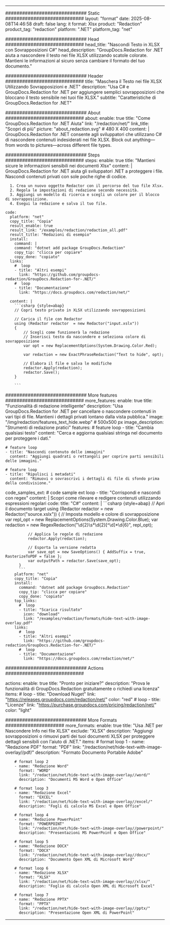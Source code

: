 
---
############################# Static ############################
layout: "format"
date:  2025-08-08T14:46:58
draft: false
lang: it
format: Xlsx
product: "Redaction"
product_tag: "redaction"
platform: ".NET"
platform_tag: "net"

############################# Head ############################
head_title: "Nascondi Testo in XLSX con Sovrapposizioni C#"
head_description: "GroupDocs.Redaction for .NET aiuta a nascondere il testo nei file XLSX utilizzando scatole colorate. Mantieni le informazioni al sicuro senza cambiare il formato del tuo documento."

############################# Header ############################
title: "Maschera il Testo nei file XLSX Utilizzando Sovrapposizioni e .NET" 
description: "Usa C# e GroupDocs.Redaction for .NET per aggiungere semplici sovrapposizioni che bloccano il testo sensibile nei tuoi file XLSX."
subtitle: "Caratteristiche di GroupDocs.Redaction for .NET" 

############################# About ############################
about:
    enable: true
    title: "Come GroupDocs.Redaction for .NET Aiuta"
    link: "/redaction/net/"
    link_title: "Scopri di più"
    picture: "about_redaction.svg" # 480 X 400
    content: |
       GroupDocs.Redaction for .NET consente agli sviluppatori che utilizzano C# di nascondere contenuti indesiderati nei file XLSX. Block out anything—from words to pictures—across different file types.

############################# Steps ############################
steps:
    enable: true
    title: "Mantieni sicure le informazioni sensibili nei documenti Xlsx"
    content: |
      GroupDocs.Redaction for .NET aiuta gli sviluppatori .NET a proteggere i file. Nascondi contenuti privati con sole poche righe di codice.
      
      1. Crea un nuovo oggetto Redactor con il percorso del tuo file Xlsx.
      2. Regola le impostazioni di redazione secondo necessità.
      3. Aggiungi un modello di ricerca e scegli un colore per il blocco di sovrapposizione.
      4. Esegui la redazione e salva il tuo file.
   
    code:
      platform: "net"
      copy_title: "Copia"
      result_enable: true
      result_link: "/examples/redaction/redaction_all.pdf"
      result_title: "Redazioni di esempio"
      install:
        command: |
        command: "dotnet add package GroupDocs.Redaction"
        copy_tip: "clicca per copiare"
        copy_done: "copiato"
      links:
        #  loop
        - title: "Altri esempi"
          link: "https://github.com/groupdocs-redaction/GroupDocs.Redaction-for-.NET/"
        #  loop
        - title: "Documentazione"
          link: "https://docs.groupdocs.com/redaction/net/"
          
      content: |
        ```csharp {style=abap}
        // Copri testo privato in XLSX utilizzando sovrapposizioni

        // Carica il file con Redactor
        using (Redactor redactor  = new Redactor("input.xslx"))
        {
            // Scegli come funzionerà la redazione
            // Inserisci testo da nascondere e seleziona colore di sovrapposizione
            var opt = new ReplacementOptions(System.Drawing.Color.Red);
            
            var redaction = new ExactPhraseRedaction("Text to hide", opt);

            // Elabora il file e salva le modifiche
            redactor.Apply(redaction);
            redactor.Save();
        }
        
        ```            


############################# More features ############################
more_features:
  enable: true
  title: "Funzionalità di redazione intelligente"
  description: "Usa GroupDocs.Redaction for .NET per cancellare o nascondere contenuti in vari tipi di file. Mantieni i dettagli privati lontano dalla vista pubblica."
  image: "/img/redaction/features_text_hide.webp" # 500x500 px
  image_description: "Strumenti di redazione pratici"
  features:
    # feature loop
    - title: "Cambia qualsiasi testo"
      content: "Cerca e aggiorna qualsiasi stringa nel documento per proteggere i dati."

    # feature loop
    - title: "Nascondi contenuto delle immagini"
      content: "Aggiungi quadrati o rettangoli per coprire parti sensibili delle immagini."

    # feature loop
    - title: "Ripulisci i metadati"
      content: "Rimuovi o sovrascrivi i dettagli di file di sfondo prima della condivisione."
      
  code_samples_ext:
    # code sample ext loop
    - title: "Corrispondi e nascondi con regex"
      content: |
        Scopri come rilevare e redigere contenuti utilizzando espressioni regolari
      code:
        title: "C#"
        content: |
          ```csharp {style=abap}
          //  Apri il documento target
          using (Redactor redactor  = new Redactor("source.xslx"))
          {
              // Imposta modello e colore di sovrapposizione
              var repl_opt = new ReplacementOptions(System.Drawing.Color.Blue);
              var redaction = new RegexRedaction("\\d{2}\\s*\\d{2}[^\\d]*\\d{6}", repl_opt);

              // Applica le regole di redazione
              redactor.Apply(redaction);

              // Esporta la versione redatta
              var save_opt = new SaveOptions() { AddSuffix = true, RasterizeToPDF = false };
              var outputPath = redactor.Save(save_opt);
          }
          ```
        platform: "net"
        copy_title: "Copia"
        install:
          command: "dotnet add package GroupDocs.Redaction"
          copy_tip: "clicca per copiare"
          copy_done: "copiato"
        top_links:
          #  loop
          - title: "Scarica risultato"
            icon: "download"
            link: "/examples/redaction/formats/hide-text-with-image-overlay.pdf"
        links:
          #  loop
          - title: "Altri esempi"
            link: "https://github.com/groupdocs-redaction/GroupDocs.Redaction-for-.NET/"
          #  loop
          - title: "Documentazione"
            link: "https://docs.groupdocs.com/redaction/net/"


############################# Actions ############################

actions:
  enable: true
  title: "Pronto per iniziare?"
  description: "Prova le funzionalità di GroupDocs.Redaction gratuitamente o richiedi una licenza"
  items:
    #  loop
    - title: "Download Nuget"
      link: "https://releases.groupdocs.com/redaction/net/"
      color: "red"
        #  loop
    - title: "Licenze"
      link: "https://purchase.groupdocs.com/pricing/redaction/net/"
      color: "light"


############################# More Formats #####################
more_formats:
    enable: true
    title: "Usa .NET per Nascondere Info nei file XLSX"
    exclude: "XLSX"
    description: "Aggiungi sovrapposizioni o rimuovi parti dei tuoi documenti XLSX per proteggere dettagli sensibili con l'aiuto di .NET."
    items: 
        # format loop 1
        - name: "Redazione PDF"
          format: "PDF"
          link: "/redaction/net/hide-text-with-image-overlay//pdf/"
          description: "Formato Documento Portabile Adobe"

        # format loop 2
        - name: "Redazione Word"
          format: "WORD"
          link: "/redaction/net/hide-text-with-image-overlay//word/"
          description: "Documenti MS Word e Open Office"
          
        # format loop 3
        - name: "Redazione Excel"
          format: "EXCEL"
          link: "/redaction/net/hide-text-with-image-overlay//excel/"
          description: "Fogli di calcolo MS Excel e Open Office"

        # format loop 4
        - name: "Redazione PowerPoint"
          format: "POWERPOINT"
          link: "/redaction/net/hide-text-with-image-overlay//powerpoint/"
          description: "Presentazioni MS PowerPoint e Open Office"

        # format loop 5
        - name: "Redazione DOCX"
          format: "DOCX"
          link: "/redaction/net/hide-text-with-image-overlay//docx/"
          description: "Documento Open XML di Microsoft Word"
          
        # format loop 6
        - name: "Redazione XLSX"
          format: "XLSX"
          link: "/redaction/net/hide-text-with-image-overlay//xlsx/"
          description: "Foglio di calcolo Open XML di Microsoft Excel"
          
        # format loop 7
        - name: "Redazione PPTX"
          format: "PPTX"
          link: "/redaction/net/hide-text-with-image-overlay//pptx/"
          description: "Presentazione Open XML di PowerPoint"


---